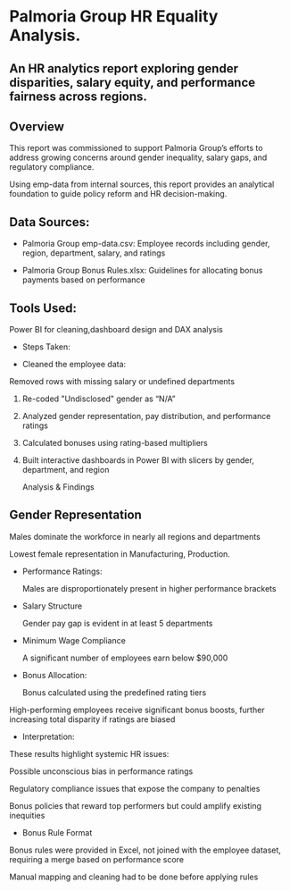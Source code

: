 # Palmoria Group HR Equality Analysis.

## An HR analytics report exploring gender disparities, salary equity, and performance fairness across regions.


## Overview

 This report was commissioned to support Palmoria Group’s efforts to address growing concerns around gender inequality, salary gaps, and regulatory compliance.

 Using emp-data from internal sources, this report provides an analytical foundation to guide policy reform and HR decision-making.



## Data Sources:

 - Palmoria Group emp-data.csv: Employee records including gender, region, department, salary, and ratings

 - Palmoria Group Bonus Rules.xlsx: Guidelines for allocating bonus payments based on performance


## Tools Used:

  Power BI for cleaning,dashboard design and DAX analysis


- Steps Taken:

-  Cleaned the employee data:

 Removed rows with missing salary or undefined departments

1. Re-coded "Undisclosed" gender as “N/A”


2. Analyzed gender representation, pay distribution, and performance ratings


3. Calculated bonuses using rating-based multipliers


4. Built interactive dashboards in Power BI with slicers by gender, department, and region

    Analysis & Findings

## Gender Representation

  Males dominate the workforce in nearly all regions and departments

  Lowest female representation in Manufacturing, Production.


  - Performance Ratings:

    Males are disproportionately present in higher performance brackets

    

- Salary Structure

  Gender pay gap is evident in at least 5 departments

-  Minimum Wage Compliance

   A significant number of employees earn below $90,000


-  Bonus Allocation:

   Bonus calculated using the predefined rating tiers

  High-performing employees receive significant bonus boosts, further increasing total disparity if ratings are biased


- Interpretation:

These results highlight systemic HR issues:

Possible unconscious bias in performance ratings

Regulatory compliance issues that expose the company to penalties

Bonus policies that reward top performers but could amplify existing inequities



- Bonus Rule Format

 Bonus rules were provided in Excel, not joined with the employee dataset, requiring a merge based on performance score

 Manual mapping and cleaning had to be done before applying rules

